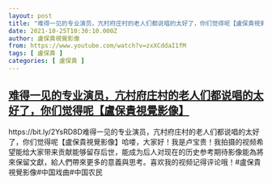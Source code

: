```yaml
---
layout: post
title: "难得一见的专业演员，亢村府庄村的老人们都说唱的太好了，你们觉得呢【盧保貴視覺影像】"
date: 2021-10-25T10:30:10.000Z
author: 盧保貴視覺影像
from: https://www.youtube.com/watch?v=zxXCddaI1fM
tags: [ 盧保貴 ]
categories: [ 盧保貴 ]
---
```

<!--1635157810000-->
[难得一见的专业演员，亢村府庄村的老人们都说唱的太好了，你们觉得呢【盧保貴視覺影像】](https://www.youtube.com/watch?v=zxXCddaI1fM)
------

<div>
https://bit.ly/2YsRD8D难得一见的专业演员，亢村府庄村的老人们都说唱的太好了，你们觉得呢【盧保貴視覺影像】哈喽，大家好！我是卢宝贵！我拍摄的视频希望能给大家带来贡献能够留存后世，能成为后人对现在的历史参考期待影像能為將來保留文獻，給人們帶來更多的意義與思考。喜欢我的视频记得评论哦！#盧保貴視覺影像#中国戏曲#中国农民
</div>
